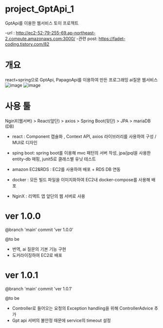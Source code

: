 # project_GptApi_1
GptApi를 이용한 웹서비스 토이 프로젝트

-url : http://ec2-52-79-255-69.ap-northeast-2.compute.amazonaws.com:3000/
-관련 post: https://fadet-coding.tistory.com/82

# 개요
react+spring으로 GptApi, PapagoApi를 이용하여 만든 프로그래밍 ai질문 웹서비스
![image](https://user-images.githubusercontent.com/96664524/221394229-c8e595b7-4350-44b9-b22c-0ab44d492125.png)
![image](https://user-images.githubusercontent.com/96664524/221394278-c8740e1e-0d9d-4520-a836-53025e297674.png)




# 사용 툴
NginX(웹서버) > React(앞단) > axios > Spring Boot(뒷단) > JPA > mariaDB (DB)

- react : Component 캡슐화 , Context API, axios 라이브러리를 사용하여 구성 / MUI로 디자인
- sping boot: spring boot를 이용해 mvc 패턴의 서버 작성, jpa/jpql을 사용한 entity-db 매핑, junit5로 클래스별 유닛 테스트

- amazon EC2&RDS : EC2를 사용하여 배포 + RDS DB 연동
- docker : 모든 빌드 파일을 이미지화하여 EC2내 docker-compose를 사용해 배포
- NginX : 리액트 앱 앞단의 웹 서버로 사용

# ver 1.0.0
@branch 'main' commit 'ver 1.0.0'

@to be
- 번역, ai 질문의 기본 기능 구현
- 도커라이징하여 EC2로 배포

# ver 1.0.1
@branch 'main' commit 'ver 1.0.1'

@to be
- Controller로 들어오는 요청의 Exception handling을 위해 ControllerAdvice 추가
- Gpt api 서버의 불안정 때문에 service의 timeout 설정
